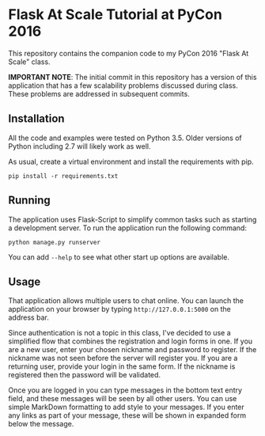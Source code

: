 # Flask At Scale Tutorial at PyCon 2016

This repository contains the companion code to my PyCon 2016 "Flask At Scale"
class.

**IMPORTANT NOTE**: The initial commit in this repository has a version of
this application that has a few scalability problems discussed during class.
These problems are addressed in subsequent commits.

## Installation

All the code and examples were tested on Python 3.5. Older versions of Python
including 2.7 will likely work as well.

As usual, create a virtual environment and install the requirements with pip.

    pip install -r requirements.txt

## Running

The application uses Flask-Script to simplify common tasks such as starting
a development server. To run the application run the following command:

    python manage.py runserver

You can add `--help` to see what other start up options are available.

##  Usage

That application allows multiple users to chat online. You can launch the
application on your browser by typing `http://127.0.0.1:5000` on the address
bar.

Since authentication is not a topic in this class, I've decided to use a 
simplified flow that combines the registration and login forms in one. If you
are a new user, enter your chosen nickname and password to register. If the
nickname was not seen before the server will register you. If you are a
returning user, provide your login in the same form. If the nickname is
registered then the password will be validated.

Once you are logged in you can type messages in the bottom text entry field,
and these messages will be seen by all other users. You can use simple
MarkDown formatting to add style to your messages. If you enter any links as
part of your message, these will be shown in expanded form below the message.
